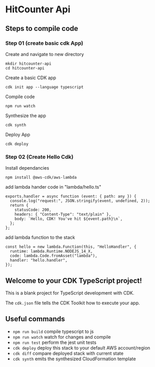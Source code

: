 # HitCounter Api

## Steps to compile code

### Step 01 (create basic cdk App)

Create and navigate to new directory

```
mkdir hitcounter-api
cd hitcounter-api
```

Create a basic CDK app

```
cdk init app --language typescript
```

Compile code

```
npm run watch
```

Synthesize the app

```
cdk synth
```

Deploy App

```
cdk deploy
```

### Step 02 (Create Hello Cdk)

Install dependancies

```
npm install @aws-cdk/aws-lambda
```

add lambda hander code in "lambda/hello.ts"

```
exports.handler = async function (event: { path: any }) {
  console.log("request:", JSON.stringify(event, undefined, 2));
  return {
    statusCode: 200,
    headers: { "Content-Type": "text/plain" },
    body: `Hello, CDK! You've hit ${event.path}\n`,
  };
};
```

add lambda function to the stack

```
const hello = new lambda.Function(this, "HelloHandler", {
  runtime: lambda.Runtime.NODEJS_14_X,
  code: lambda.Code.fromAsset("lambda"),
  handler: "hello.handler",
});
```

## Welcome to your CDK TypeScript project!

This is a blank project for TypeScript development with CDK.

The `cdk.json` file tells the CDK Toolkit how to execute your app.

## Useful commands

- `npm run build` compile typescript to js
- `npm run watch` watch for changes and compile
- `npm run test` perform the jest unit tests
- `cdk deploy` deploy this stack to your default AWS account/region
- `cdk diff` compare deployed stack with current state
- `cdk synth` emits the synthesized CloudFormation template
